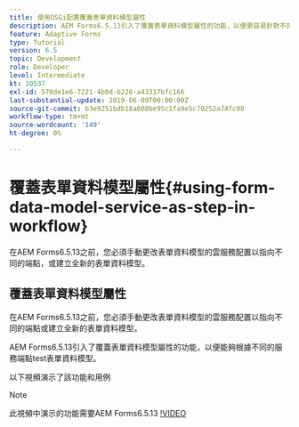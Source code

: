 ```yaml
---
title: 使用OSGi配置覆蓋表單資料模型屬性
description: AEM Forms6.5.13引入了覆蓋表單資料模型屬性的功能，以便更容易針對不同端點test一個表單資料模型。
feature: Adaptive Forms
type: Tutorial
version: 6.5
topic: Development
role: Developer
level: Intermediate
kt: 10537
exl-id: 570de1e6-7221-4b8d-b226-a43317bfc166
last-substantial-update: 2019-06-09T00:00:00Z
source-git-commit: b3e9251bdb18a008be95c1fa9e5c79252a74fc98
workflow-type: tm+mt
source-wordcount: '149'
ht-degree: 0%

---
```


# 覆蓋表單資料模型屬性{#using-form-data-model-service-as-step-in-workflow}

在AEM Forms6.5.13之前，您必須手動更改表單資料模型的雲服務配置以指向不同的端點，或建立全新的表單資料模型。

## 覆蓋表單資料模型屬性

在AEM Forms6.5.13之前，您必須手動更改表單資料模型的雲服務配置以指向不同的端點或建立全新的表單資料模型。

AEM Forms6.5.13引入了覆蓋表單資料模型屬性的功能，以便能夠根據不同的服務端點test表單資料模型。

以下視頻演示了該功能和用例

>[!NOTE]
>此視頻中演示的功能需要AEM Forms6.5.13
>[!VIDEO](https://video.tv.adobe.com/v/343762?quality=12&learn=on)
